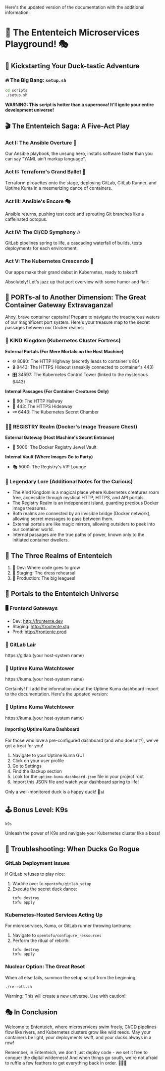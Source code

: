 Here's the updated version of the documentation with the additional information:

# 🦆 The Ententeich Microservices Playground! 🎭

## 🚀 Kickstarting Your Duck-tastic Adventure

### 🔥 The Big Bang: `setup.sh`

```bash
cd scripts
./setup.sh
```

**WARNING: This script is hotter than a supernova! It'll ignite your entire development universe!**

## 🎬 The Ententeich Saga: A Five-Act Play

### Act I: The Ansible Overture 🎼
Our Ansible playbook, the unsung hero, installs software faster than you can say "YAML ain't markup language".

### Act II: Terraform's Grand Ballet 💃
Terraform pirouettes onto the stage, deploying GitLab, GitLab Runner, and Uptime Kuma in a mesmerizing dance of containers.

### Act III: Ansible's Encore 🎭
Ansible returns, pushing test code and sprouting Git branches like a caffeinated octopus.

### Act IV: The CI/CD Symphony 🎶
GitLab pipelines spring to life, a cascading waterfall of builds, tests deployments for each environment.

### Act V: The Kubernetes Crescendo 🌟
Our apps make their grand debut in Kubernetes, ready to takeoff!

Absolutely! Let's jazz up that port overview with some humor and flair:

## 🚢 PORTs-al to Another Dimension: The Great Container Gateway Extravaganza!

Ahoy, brave container captains! Prepare to navigate the treacherous waters of our magnificent port system. Here's your treasure map to the secret passages between our Docker realms:

### 🏰 KIND Kingdom (Kubernetes Cluster Fortress)

**External Portals (For Mere Mortals on the Host Machine)**
- 🌐 8080: The HTTP Highway (secretly leads to container's 80)
- 🔒 8443: The HTTPS Hideout (sneakily connected to container's 443)
- 🎛️ 34597: The Kubernetes Control Tower (linked to the mysterious 6443)

**Internal Passages (For Container Creatures Only)**
- 🚪 80: The HTTP Hallway
- 🔐 443: The HTTPS Hideaway
- 🗝️ 6443: The Kubernetes Secret Chamber

### 🏴‍☠️ REGISTRY Realm (Docker's Image Treasure Chest)

**External Gateway (Host Machine's Secret Entrance)**
- 💎 5000: The Docker Registry Jewel Vault

**Internal Vault (Where Images Go to Party)**
- 🎭 5000: The Registry's VIP Lounge

### 📜 Legendary Lore (Additional Notes for the Curious)

- The Kind Kingdom is a magical place where Kubernetes creatures roam free, accessible through mystical HTTP, HTTPS, and API portals.
- The Registry Realm is an independent island, guarding precious Docker image treasures.
- Both realms are connected by an invisible bridge (Docker network), allowing secret messages to pass between them.
- External portals are like magic mirrors, allowing outsiders to peek into our container world.
- Internal passages are the true paths of power, known only to the initiated container dwellers.

## 🎨 The Three Realms of Ententeich

1. 🌱 Dev: Where code goes to grow
2. 🌼 Staging: The dress rehearsal
3. 🌳 Production: The big leagues!

## 🔗 Portals to the Ententeich Universe

### 🖥️ Frontend Gateways
- Dev: http://frontente.dev
- Staging: http://frontente.stg
- Prod: http://frontente.prod

### 🦊 GitLab Lair
https://gitlab.(your host-system name)

### 👀 Uptime Kuma Watchtower
https://kuma.(your host-system name)

Certainly! I'll add the information about the Uptime Kuma dashboard import to the documentation. Here's the updated version:


### 👀 Uptime Kuma Watchtower
https://kuma.(your host-system name)

#### Importing Uptime Kuma Dashboard
For those who love a pre-configured dashboard (and who doesn't?), we've got a treat for you!

1. Navigate to your Uptime Kuma GUI
2. Click on your user profile
3. Go to Settings
4. Find the Backup section
5. Look for the `uptime-kuma-dashboard.json` file in your project root
6. Import this JSON file and watch your dashboard spring to life!

Only a well-monitored duck is a happy duck! 🦆📊


## 🕹️ Bonus Level: K9s

```bash
k9s
```
Unleash the power of K9s and navigate your Kubernetes cluster like a boss!

## 🚨 Troubleshooting: When Ducks Go Rogue

### GitLab Deployment Issues
If GitLab refuses to play nice:
1. Waddle over to `opentofu/gitlab_setup`
2. Execute the secret duck dance:
   ```
   tofu destroy
   tofu apply
   ```

### Kubernetes-Hosted Services Acting Up
For microservices, Kuma, or GitLab runner throwing tantrums:
1. Navigate to `opentofu/configure_ressources`
2. Perform the ritual of rebirth:
   ```
   tofu destroy
   tofu apply
   ```

### Nuclear Option: The Great Reset
When all else fails, summon the setup script from the beginning:
```
./re-roll.sh
```
Warning: This will create a new universe. Use with caution!

## 🎭 In Conclusion

Welcome to Ententeich, where microservices swim freely, CI/CD pipelines flow like rivers, and Kubernetes clusters grow like wild reeds. May your containers be light, your deployments swift, and your ducks always in a row!

Remember, in Ententeich, we don't just deploy code - we set it free to conquer the digital wilderness! And when things go south, we're not afraid to ruffle a few feathers to get everything back in order. 🦆🚀🌈
